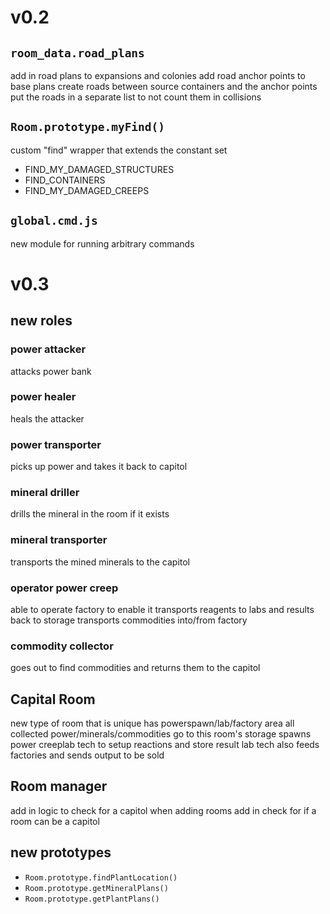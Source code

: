 # v0.2

## `room_data.road_plans`

add in road plans to expansions and colonies
add road anchor points to base plans
create roads between source containers and the anchor points
put the roads in a separate list to not count them in collisions

## `Room.prototype.myFind()`
custom "find" wrapper that extends the constant set
- FIND_MY_DAMAGED_STRUCTURES
- FIND_CONTAINERS
- FIND_MY_DAMAGED_CREEPS

## `global.cmd.js`
new module for running arbitrary commands


# v0.3

## new roles

### power attacker
attacks power bank

### power healer
heals the attacker

### power transporter
picks up power and takes it back to capitol

### mineral driller
drills the mineral in the room if it exists

### mineral transporter
transports the mined minerals to the capitol

### operator power creep
able to operate factory to enable it
transports reagents to labs and results back to storage
transports commodities into/from factory

### commodity collector
goes out to find commodities and returns them to the capitol

## Capital Room
new type of room that is unique
has powerspawn/lab/factory area
all collected power/minerals/commodities go to this room's storage
spawns power creeplab tech to setup reactions and store result
lab tech also feeds factories and sends output to be sold

## Room manager
add in logic to check for a capitol when adding rooms
add in check for if a room can be a capitol

## new prototypes
- `Room.prototype.findPlantLocation()`
- `Room.prototype.getMineralPlans()`
- `Room.prototype.getPlantPlans()`
